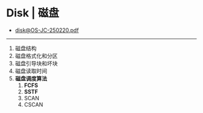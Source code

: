 
# Disk | 磁盘

- [disk@OS-JC-250220.pdf](./disk@OS-JC-250220.pdf)

---

1. 磁盘结构
2. 磁盘格式化和分区
3. 磁盘引导块和坏块
4. 磁盘读取时间
5. **磁盘调度算法**
	1. **FCFS**
	2. **SSTF**
	3. SCAN
	4. CSCAN


